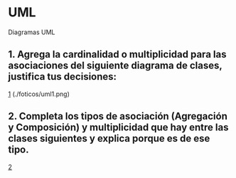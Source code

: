 # UML
Diagramas UML

## 1. Agrega la cardinalidad o multiplicidad para las asociaciones del siguiente diagrama de clases, justifica tus decisiones:
[1](./uml1.png)
(./foticos/uml1.png)



## 2. Completa los tipos de asociación (Agregación y Composición) y multiplicidad que hay entre las clases siguientes y explica porque es de ese tipo.
[2](./foticos/uml2.png)

